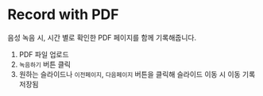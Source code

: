 # Record with PDF
음성 녹음 시, 시간 별로 확인한 PDF 페이지를 함께 기록해줍니다.

1. PDF 파일 업로드
2. `녹음하기` 버튼 클릭
3. 원하는 슬라이드나 `이전페이지`, `다음페이지` 버튼을 클릭해 슬라이드 이동 시 이동 기록 저장됨
